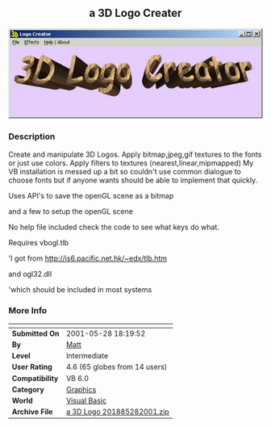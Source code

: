 ﻿<div align="center">

## a 3D Logo Creater

<img src="PIC2001528226286449.jpg">
</div>

### Description

Create and manipulate 3D Logos. Apply bitmap,jpeg,gif textures to the fonts or just use colors. Apply filters to textures (nearest,linear,mipmapped) My VB installation is messed up a bit so couldn't use common dialogue to choose fonts but if anyone wants should be able to implement that quickly.

Uses API's to save the openGL scene as a bitmap

and a few to setup the openGL scene

No help file included check the code to see what keys do what.

Requires vbogl.tlb

'I got from http://is6.pacific.net.hk/~edx/tlb.htm

and ogl32.dll

'which should be included in most systems
 
### More Info
 


<span>             |<span>
---                |---
**Submitted On**   |2001-05-28 18:19:52
**By**             |[Matt](https://github.com/Planet-Source-Code/PSCIndex/blob/master/ByAuthor/matt.md)
**Level**          |Intermediate
**User Rating**    |4.6 (65 globes from 14 users)
**Compatibility**  |VB 6\.0
**Category**       |[Graphics](https://github.com/Planet-Source-Code/PSCIndex/blob/master/ByCategory/graphics__1-46.md)
**World**          |[Visual Basic](https://github.com/Planet-Source-Code/PSCIndex/blob/master/ByWorld/visual-basic.md)
**Archive File**   |[a 3D Logo 201885282001\.zip](https://github.com/Planet-Source-Code/matt-a-3d-logo-creater__1-23536/archive/master.zip)








